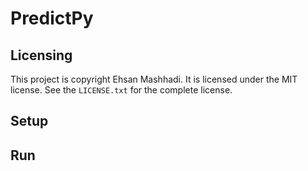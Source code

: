 # PredictPy

## Licensing
This project is copyright Ehsan Mashhadi. It is licensed under the MIT license. See the `LICENSE.txt` for the complete license.

## Setup

## Run
